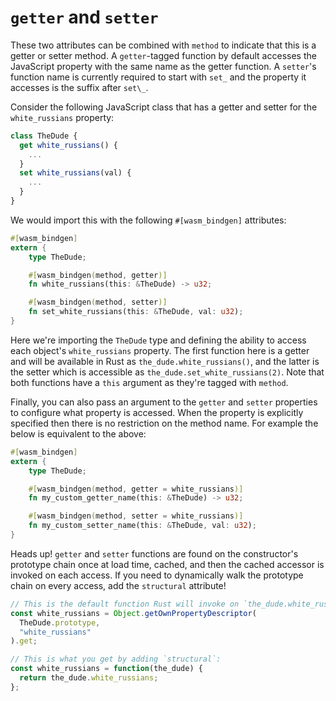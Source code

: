 # `getter` and `setter`

These two attributes can be combined with `method` to indicate that this is a
getter or setter method. A `getter`-tagged function by default accesses the
JavaScript property with the same name as the getter function. A `setter`'s
function name is currently required to start with `set_` and the property it
accesses is the suffix after `set\_`.

Consider the following JavaScript class that has a getter and setter for the
`white_russians` property:

```js
class TheDude {
  get white_russians() {
    ...
  }
  set white_russians(val) {
    ...
  }
}
```

We would import this with the following `#[wasm_bindgen]` attributes:

```rust
#[wasm_bindgen]
extern {
    type TheDude;

    #[wasm_bindgen(method, getter)]
    fn white_russians(this: &TheDude) -> u32;

    #[wasm_bindgen(method, setter)]
    fn set_white_russians(this: &TheDude, val: u32);
}
```

Here we're importing the `TheDude` type and defining the ability to access each
object's `white_russians` property. The first function here is a getter and will
be available in Rust as `the_dude.white_russians()`, and the latter is the
setter which is accessible as `the_dude.set_white_russians(2)`. Note that both
functions have a `this` argument as they're tagged with `method`.

Finally, you can also pass an argument to the `getter` and `setter`
properties to configure what property is accessed. When the property is
explicitly specified then there is no restriction on the method name. For
example the below is equivalent to the above:

```rust
#[wasm_bindgen]
extern {
    type TheDude;

    #[wasm_bindgen(method, getter = white_russians)]
    fn my_custom_getter_name(this: &TheDude) -> u32;

    #[wasm_bindgen(method, setter = white_russians)]
    fn my_custom_setter_name(this: &TheDude, val: u32);
}
```

Heads up! `getter` and `setter` functions are found on the constructor's
prototype chain once at load time, cached, and then the cached accessor is
invoked on each access. If you need to dynamically walk the prototype chain on
every access, add the `structural` attribute!

```js
// This is the default function Rust will invoke on `the_dude.white_russians()`:
const white_russians = Object.getOwnPropertyDescriptor(
  TheDude.prototype,
  "white_russians"
).get;

// This is what you get by adding `structural`:
const white_russians = function(the_dude) {
  return the_dude.white_russians;
};
```
